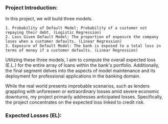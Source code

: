 ### Project Introduction:


In this project, we will build three models.

    1. Probability of Default Model: Probability of a customer not repaying their debt. (Logistic Regression)
    2. Loss Given Default Model: The proportion of exposure the company loses when a customer defaults. (Linear Regression)
    3. Exposure of Default Model: The bank is exposed to a total loss in terms of money if a customer defaults. (Linear Regression)

Utilizing these three models, I aim to compute the overall expected loss (E.L.) for the entire array of loans within the bank's portfolio. Additionally, the final segment delves into the aspects of model maintenance and its deployment for professional applications in the banking domain.

While the real world presents improbable scenarios, such as lenders grappling with unforeseen or extraordinary losses amid severe economic downturns, my project primarily addresses anticipated losses. Specifically, the project concentrates on the expected loss linked to credit risk.

### Expected Losses (EL):
